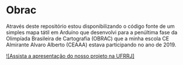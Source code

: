 # Obrac
Através deste repositório estou disponibilizando o código fonte de um simples mapa tátil em Arduíno que desenvolvi para a penúltima fase da Olimpíada Brasileira de Cartografia (OBRAC) que a minha escola CE Almirante Alvaro Alberto (CEAAA) estava participando no ano de 2019.

[![Assista a apresentação do nosso projeto na UFRRJ]](https://youtu.be/BSNaJQF7_4o)
